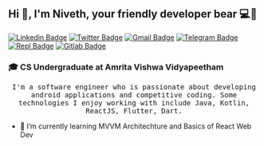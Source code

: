 <!-- ### Hi there 👋 -->

<!--
**nivethsaran/nivethsaran** is a ✨ _special_ ✨ repository because its `README.md` (this file) appears on your GitHub profile.

Here are some ideas to get you started:

- 🔭 I’m currently working on ...
- 🌱 I’m currently learning ...
- 👯 I’m looking to collaborate on ...
- 🤔 I’m looking for help with ...
- 💬 Ask me about ...
- 📫 How to reach me: ...
- 😄 Pronouns: ...
- ⚡ Fun fact: ...
-->


## Hi :wave:, I'm Niveth, your friendly developer bear :computer::bear:

[![Linkedin Badge](https://img.shields.io/badge/-nivethsaran-blue?style=flat-square&logo=Linkedin&logoColor=white&link=https://www.linkedin.com/in/nivethsaran/)](https://www.linkedin.com/in/kunalraghav/)  [![Twitter Badge](https://img.shields.io/badge/-@nivethsaran-1ca0f1?style=flat-square&labelColor=1ca0f1&logo=twitter&logoColor=white&link=https://twitter.com/nivethsaran)](https://twitter.com/nivethsaran) [![Gmail Badge](https://img.shields.io/badge/-nivethsarandev@gmail.com-c14438?style=flat-square&logo=Gmail&logoColor=white&link=mailto:nivethsarandev@gmail.com)](mailto:nivethsarandev@gmail.com) [![Telegram Badge](https://img.shields.io/badge/-nivethsaran-254c77?style=flat-square&logo=Telegram&logoColor=white&link=https://t.me/nivethsaran)](https://t.me/nivethsaran) [![Repl Badge](https://img.shields.io/badge/-@nivethsaran-5f5f5f?style=flat-square&logo=Repl.it&logoColor=white&link=https://repl.it/@nivethsaran)](https://repl.it/@nivethsaran)
[![Gitlab Badge](https://img.shields.io/badge/-nivethsaran-yellow?style=flat-square&logo=Gitlab&logoColor=white&link=https://gitlab.com/nivethsaran)](https://gitlab.com/@nivethsaran)

### :mortar_board: **CS Undergraduate at Amrita Vishwa Vidyapeetham**
<p align="center">
<samp>I'm a software engineer who is passionate about developing android  applications and competitive coding. Some technologies I enjoy working with include Java, Kotlin, ReactJS, Flutter, Dart.</samp>  
</p>

<!-- - 🔭 I’m currently working on ... -->
- 🌱 I’m currently learning MVVM Architechture and Basics of React Web Dev
<!-- - 👯 I’m looking to collaborate on Flutter -->
<!-- 
[![Niveth's GitHub Stats](https://github-readme-stats.vercel.app/api?username=nivethsaran&show_icons=true&theme=radical)](https://github.com/nivethsaran) -->
<!-- 
[![Niveth's GitHub Stats](https://github-readme-stats.vercel.app/api/top-langs?username=nivethsaran&show_icons=true&theme=radical)](https://github.com/nivethsaran) -->

<!-- 
[![Dev.to Badge](https://img.shields.io/badge/-nivethsaran-03a57a?style=flat-square&labelColor=000000&logo=Dev.to&link=https://dev.to/nivethsaran/)](https://dev.to/nivethsaran) -->
<!-- <a href="https://dev.to/nivethsaran">
  <img src="https://d2fltix0v2e0sb.cloudfront.net/dev-badge.svg" alt="Niveth Saran's DEV Profile" height="30" width="30">
</a> -->
